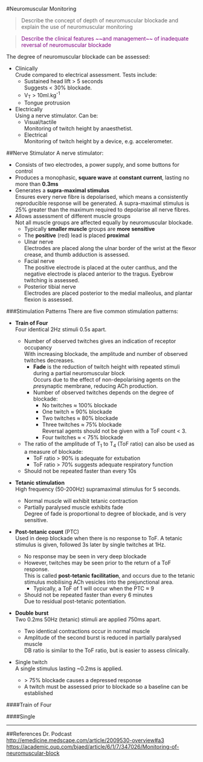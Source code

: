 #Neuromuscular Monitoring

> Describe the concept of depth of neuromuscular blockade and explain the use of neuromuscular monitoring 

<!--></!-->

> <p style="color:purple";>Describe the clinical features ~~and management~~ of inadequate reversal of neuromuscular blockade</p>

The degree of neuromuscular blockade can be assessed:
* Clinically  
Crude compared to electrical assessment. Tests include:
    * Sustained head lift > 5 seconds  
    Suggests < 30% blockade.
    * V<sub>T</sub> > 10ml.kg<sup>-1</sup>
    * Tongue protrusion
* Electrically  
Using a nerve stimulator. Can be:
    * Visual/tactile  
    Monitoring of twitch height by anaesthetist.
    * Electrical  
    Monitoring of twitch height by a device, e.g. accelerometer.
    
##Nerve Stimulator
A nerve stimulator:
* Consists of two electrodes, a power supply, and some buttons for control
* Produces a monophasic, **square wave** at **constant current**, lasting no more than **0.3ms**
* Generates a **supra-maximal stimulus**  
Ensures every nerve fibre is depolarised, which means a consistently reproducible response will be generated. A supra-maximal stimulus is 25% greater than the maximum required to depolarise all nerve fibres.
* Allows assessment of different muscle groups  
Not all muscle groups are affected equally by neuromuscular blockade.
    * Typically **smaller muscle** groups are **more sensitive**
    * The **positive** (red) lead is placed **proximal**
    * Ulnar nerve  
    Electrodes are placed along the ulnar border of the wrist at the flexor crease, and thumb adduction is assessed.
    * Facial nerve  
    The positive electrode is placed at the outer canthus, and the negative electrode is placed anterior to the tragus. Eyebrow twitching is assessed.
    * Posterior tibial nerve  
    Electrodes are placed posterior to the medial malleolus, and plantar flexion is assessed.

            
###Stimulation Patterns
There are five common stimulation patterns:
* **Train of Four**  
Four identical 2Hz stimuli 0.5s apart.
    * Number of observed twitches gives an indication of receptor occupancy  
    With increasing blockade, the amplitude and number of observed twitches decreases.
        * **Fade** is the reduction of twitch height with repeated stimuli during a partial neuromuscular block  
        Occurs due to the effect of non-depolarising agents on the *pre*synaptic membrane, reducing ACh production.
        * Number of observed twitches depends on the degree of blockade:
            * No twitches ≈ 100% blockade
            * One twitch ≈ 90% blockade
            * Two twitches ≈ 80% blockade
            * Three twitches ≈ 75% blockade  
            Reversal agents should not be given with a ToF count < 3.
            * Four twitches ≈ < 75% blockade
    * The ratio of the amplitude of T<sub>1</sub> to T<sub>4</sub> (ToF ratio) can also be used as a measure of blockade:
        * ToF ratio > 90% is adequate for extubation
        * ToF ratio > 70% suggests adequate respiratory function
    * Should not be repeated faster than every 10s


* **Tetanic stimulation**  
High frequency (50-200Hz) supramaximal stimulus for 5 seconds.
    * Normal muscle will exhibit tetanic contraction
    * Partially paralysed muscle exhibits fade  
    Degree of fade is proportional to degree of blockade, and is very sensitive.

        
* **Post-tetanic count** (PTC)  
Used in deep blockade when there is no response to ToF. A tetanic stimulus is given, followed 3s later by single twitches at 1Hz.
    * No response may be seen in very deep blockade
    * However, twitches may be seen prior to the return of a ToF response.  
    This is called **post-tetanic facilitation**, and occurs due to the tetanic stimulus mobilising ACh vesicles into the prejunctional area.
        * Typically, a ToF of 1 will occur when the PTC ≈ 9
    * Should not be repeated faster than every 6 minutes  
    Due to residual post-tetanic potentiation.



* **Double burst**  
Two 0.2ms 50Hz (tetanic) stimuli are applied 750ms apart.
    * Two identical contractions occur in normal muscle
    * Amplitude of the second burst is reduced in partially paralysed muscle  
    DB ratio is similar to the ToF ratio, but is easier to assess clinically.
* Single twitch  
A single stimulus lasting ~0.2ms is applied.
    * \> 75% blockade causes a depressed response
    * A twitch must be assessed prior to blockade so a baseline can be established


####Train of Four


####Single

---
##References
Dr. Podcast
http://emedicine.medscape.com/article/2009530-overview#a3
https://academic.oup.com/bjaed/article/6/1/7/347026/Monitoring-of-neuromuscular-block